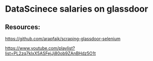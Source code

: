 # DataScinece salaries on glassdoor
## Resources:
https://github.com/arapfaik/scraping-glassdoor-selenium

https://www.youtube.com/playlist?list=PL2zq7klxX5ASFejJj80ob9ZAnBHdz5O1t
